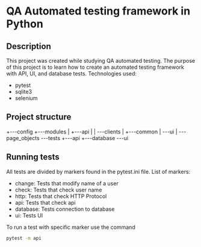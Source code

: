 # QA Automated testing framework in Python

## Description
This project was created while studying QA automated testing. The purpose of this project is to learn how to create an automated testing framework with API, UI, and database tests.
Technologies used:
- pytest
- sqlite3
- selenium
## Project structure
 +---config
 +---modules
 |   +---api
 |   |   \---clients
 |   +---common
 |   \---ui
 |       \---page_objects
 \---tests
     +---api
     +---database
     \---ui

## Running tests
All tests are divided by markers found in the pytest.ini file.
List of markers:
 - change: Tests that modify name of a user
 - check: Tests that check user name
 - http: Tests that check HTTP Protocol
 -  api: Tests that check api
 -  database: Tests connection to database
 -  ui: Tests UI
   
To run a test with specific marker use the command
```bash
pytest -m api
```
